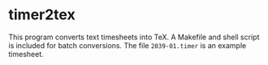 timer2tex
=========

This program converts text timesheets into TeX. A Makefile and shell script is
included for batch conversions. The file `2039-01.timer` is an example
timesheet.
